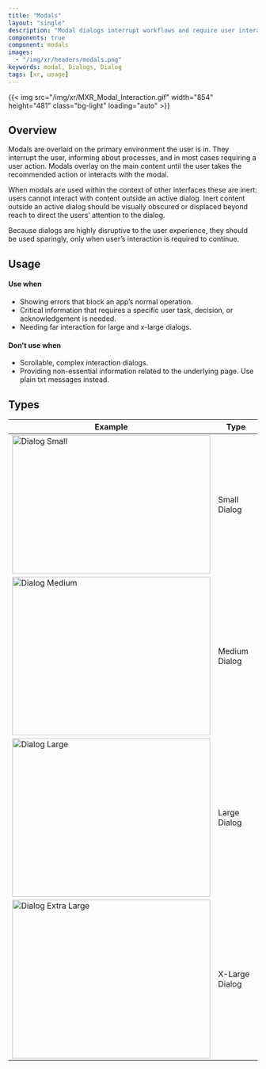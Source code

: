 ```yaml
---
title: "Modals"
layout: "single"
description: "Modal dialogs interrupt workflows and require user interaction."
components: true
component: modals
images:
  - "/img/xr/headers/modals.png"
keywords: modal, Dialogs, Dialog
tags: [xr, usage]
---
```


{{< img src="/img/xr/MXR_Modal_Interaction.gif" width="854" height="481" class="bg-light" loading="auto" >}}

## Overview

Modals are overlaid on the primary environment the user is in. They interrupt the user, informing about processes, and in most cases requiring a user action. Modals overlay on the main content until the user takes the recommended action or interacts with the modal.

When modals are used within the context of other interfaces these are inert: users cannot interact with content outside an active dialog. Inert content outside an active dialog should be visually obscured or displaced beyond reach to direct the users’ attention to the dialog.

Because dialogs are highly disruptive to the user experience, they should be used sparingly, only when user’s interaction is required to continue.

## Usage

#### Use when

- Showing errors that block an app’s normal operation.
- Critical information that requires a specific user task, decision, or acknowledgement is needed.
- Needing far interaction for large and x-large dialogs.

#### Don't use when

- Scrollable, complex interaction dialogs.
- Providing non-essential information related to the underlying page. Use plain txt messages instead.

## Types

<table class="table table-bordered">
  <thead class="thead-light">
    <tr>
      <th>Example</th>
      <th>Type </th>
    </tr>
  </thead>
  <tbody>
    <tr>
      <td><img src="/img/xr/Modals_Dialog_Small.png" alt="Dialog Small" width="400" height="280" loading="lazy"></td>
      <td>Small Dialog</td>
    </tr>
    <tr>
      <td><img src="/img/xr/Modals_Dialog_Medium.png" alt="Dialog Medium" width="400" height="320" loading="lazy"></td>
      <td>Medium Dialog</td>
    </tr>
    <tr>
      <td><img src="/img/xr/Modals_Dialog_Large.png" alt="Dialog Large" width="400" height="320" loading="lazy"></td>
      <td>Large Dialog</td>
    </tr>
      <tr>
      <td><img src="/img/xr/Modals_Dialog_XLarge.png" alt="Dialog Extra Large" width="400" height="320" loading="lazy"></td>
      <td>X-Large Dialog</td>
    </tr>
  </tbody>
</table>
